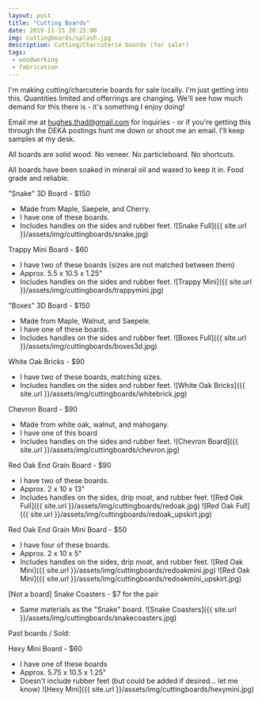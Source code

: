 ```yaml
---
layout: post
title: "Cutting Boards"
date: 2019-11-15 20:25:00
img: cuttingboards/splash.jpg
description: Cutting/Charcuterie boards (for sale!)
tags:
 - woodworking
 - fabrication
---
```


I'm making cutting/charcuterie boards for sale locally. I'm just getting into this. Quantities limited and offerrings are changing. We'll see how much demand for this there is - it's something I enjoy doing!

Email me at hughes.thad@gmail.com for inquiries - or if you're getting this through the DEKA postings hunt me down or shoot me an email. I'll keep samples at my desk.

All boards are solid wood. No veneer. No particleboard. No shortcuts.

All boards have been soaked in mineral oil and waxed to keep it in. Food grade and reliable.

"Snake" 3D Board - $150
- Made from Maple, Saepele, and Cherry.
- I have one of these boards.
- Includes handles on the sides and rubber feet.
![Snake Full]({{ site.url }}/assets/img/cuttingboards/snake.jpg)

Trappy Mini Board - $60
- I have two of these boards (sizes are not matched between them)
- Approx. 5.5 x 10.5 x 1.25"
- Includes handles on the sides and rubber feet.
![Trappy Mini]({{ site.url }}/assets/img/cuttingboards/trappymini.jpg)

"Boxes" 3D Board - $150
- Made from Maple, Walnut, and Saepele.
- I have one of these boards.
- Includes handles on the sides and rubber feet.
![Boxes Full]({{ site.url }}/assets/img/cuttingboards/boxes3d.jpg)

White Oak Bricks - $90
- I have two of these boards, matching sizes.
- Includes handles on the sides and rubber feet.
![White Oak Bricks]({{ site.url }}/assets/img/cuttingboards/whitebrick.jpg)

Chevron Board - $90
- Made from white oak, walnut, and mahogany.
- I have one of this board
- Includes handles on the sides and rubber feet.
![Chevron Board]({{ site.url }}/assets/img/cuttingboards/chevron.jpg)

Red Oak End Grain Board - $90
- I have two of these boards.
- Approx. 2 x 10 x 13"
- Includes handles on the sides, drip moat, and rubber feet.
![Red Oak Full]({{ site.url }}/assets/img/cuttingboards/redoak.jpg)
![Red Oak Full]({{ site.url }}/assets/img/cuttingboards/redoak_upskirt.jpg)

Red Oak End Grain Mini Board - $50
- I have four of these boards.
- Approx. 2 x 10 x 5"
- Includes handles on the sides, drip moat, and rubber feet.
![Red Oak Mini]({{ site.url }}/assets/img/cuttingboards/redoakmini.jpg)
![Red Oak Mini]({{ site.url }}/assets/img/cuttingboards/redoakmini_upskirt.jpg)

[Not a board] Snake Coasters - $7 for the pair
- Same materials as the "Snake" board.
![Snake Coasters]({{ site.url }}/assets/img/cuttingboards/snakecoasters.jpg)

Past boards / Sold:

Hexy Mini Board - $60
- I have one of these boards
- Approx. 5.75 x 10.5 x 1.25"
- Doesn't include rubber feet (but could be added if desired... let me know)
![Hexy Mini]({{ site.url }}/assets/img/cuttingboards/hexymini.jpg)